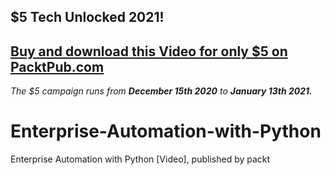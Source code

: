 ## $5 Tech Unlocked 2021!
[Buy and download this Video for only $5 on PacktPub.com](https://www.packtpub.com/product/enterprise-automation-with-python-video/9781788470247)
-----
*The $5 campaign         runs from __December 15th 2020__ to __January 13th 2021.__*

# Enterprise-Automation-with-Python
Enterprise Automation with Python [Video], published by packt
